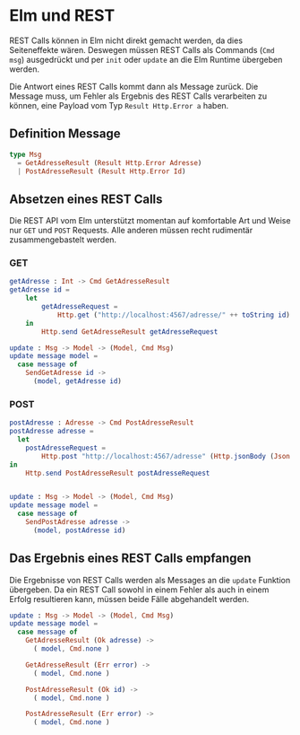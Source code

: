 # Elm und REST

REST Calls können in Elm nicht direkt gemacht werden, da dies Seiteneffekte
wären. Deswegen müssen REST Calls als Commands (`Cmd msg`) ausgedrückt und
per `init` oder `update` an die Elm Runtime übergeben werden.

Die Antwort eines REST Calls kommt dann als Message zurück. Die Message muss, um
Fehler als Ergebnis des REST Calls verarbeiten zu können, eine Payload
vom Typ `Result Http.Error a` haben.


## Definition Message

```elm
type Msg
  = GetAdresseResult (Result Http.Error Adresse)
  | PostAdresseResult (Result Http.Error Id)
```

## Absetzen eines REST Calls

Die REST API vom Elm unterstützt momentan auf komfortable Art und Weise nur
`GET` und `POST` Requests. Alle anderen müssen recht rudimentär zusammengebastelt
werden.

### GET

```elm
getAdresse : Int -> Cmd GetAdresseResult
getAdresse id =
    let
        getAdresseRequest =
            Http.get ("http://localhost:4567/adresse/" ++ toString id) Json.decodeAdresse
    in
        Http.send GetAdresseResult getAdresseRequest

update : Msg -> Model -> (Model, Cmd Msg)
update message model =
  case message of
    SendGetAdresse id ->
      (model, getAdresse id)

```

### POST

```elm
postAdresse : Adresse -> Cmd PostAdresseResult
postAdresse adresse =
  let
    postAdresseRequest =
        Http.post "http://localhost:4567/adresse" (Http.jsonBody (Json.encodeAdresse adresse)) Json.decodeId
in
    Http.send PostAdresseResult postAdresseRequest


update : Msg -> Model -> (Model, Cmd Msg)
update message model =
  case message of
    SendPostAdresse adresse ->
      (model, postAdresse id)
```

## Das Ergebnis eines REST Calls empfangen

Die Ergebnisse von REST Calls werden als Messages an die `update` Funktion
übergeben. Da ein REST Call sowohl in einem Fehler als auch in einem Erfolg
resultieren kann, müssen beide Fälle abgehandelt werden.

```elm
update : Msg -> Model -> (Model, Cmd Msg)
update message model =
  case message of
    GetAdresseResult (Ok adresse) ->
      ( model, Cmd.none )

    GetAdresseResult (Err error) ->
      ( model, Cmd.none )

    PostAdresseResult (Ok id) ->
      ( model, Cmd.none )

    PostAdresseResult (Err error) ->
      ( model, Cmd.none )

```
